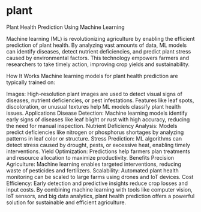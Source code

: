 # plant
Plant Health Prediction Using Machine Learning

Machine learning (ML) is revolutionizing agriculture by enabling the efficient prediction of plant health. By analyzing vast amounts of data, ML models can identify diseases, detect nutrient deficiencies, and predict plant stress caused by environmental factors. This technology empowers farmers and researchers to take timely action, improving crop yields and sustainability.

How It Works
Machine learning models for plant health prediction are typically trained on:

Images: High-resolution plant images are used to detect visual signs of diseases, nutrient deficiencies, or pest infestations. Features like leaf spots, discoloration, or unusual textures help ML models classify plant health issues.
Applications
Disease Detection: Machine learning models identify early signs of diseases like leaf blight or rust with high accuracy, reducing the need for manual inspection.
Nutrient Deficiency Analysis: Models predict deficiencies like nitrogen or phosphorus shortages by analyzing patterns in leaf color or structure.
Stress Prediction: ML algorithms can detect stress caused by drought, pests, or excessive heat, enabling timely interventions.
Yield Optimization: Predictions help farmers plan treatments and resource allocation to maximize productivity.
Benefits
Precision Agriculture: Machine learning enables targeted interventions, reducing waste of pesticides and fertilizers.
Scalability: Automated plant health monitoring can be scaled to large farms using drones and IoT devices.
Cost Efficiency: Early detection and predictive insights reduce crop losses and input costs.
By combining machine learning with tools like computer vision, IoT sensors, and big data analytics, plant health prediction offers a powerful solution for sustainable and efficient agriculture.
